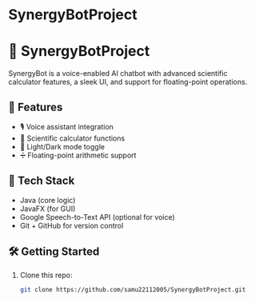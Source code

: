 # SynergyBotProject
# 🤖 SynergyBotProject

SynergyBot is a voice-enabled AI chatbot with advanced scientific calculator features, a sleek UI, and support for floating-point operations.

## 🌟 Features

- 🎙️ Voice assistant integration
- 🔢 Scientific calculator functions
- 🌙 Light/Dark mode toggle
- ➗ Floating-point arithmetic support

## 🚀 Tech Stack

- Java (core logic)
- JavaFX (for GUI)
- Google Speech-to-Text API (optional for voice)
- Git + GitHub for version control

## 🛠️ Getting Started

1. Clone this repo:
   ```bash
   git clone https://github.com/samu22112005/SynergyBotProject.git
